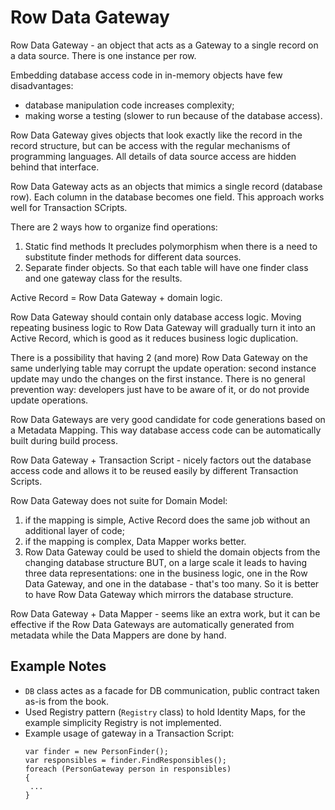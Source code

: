 # Row Data Gateway

Row Data Gateway - an object that acts as a Gateway to a single record on a data source. There is one instance per row.

Embedding database access code in in-memory objects have few disadvantages:

- database manipulation code increases complexity;
- making worse a testing (slower to run because of the database access).

Row Data Gateway gives objects that look exactly like the record in the record structure, but can be access with the regular mechanisms of programming languages.
All details of data source access are hidden behind that interface.

Row Data Gateway acts as an objects that mimics a single record (database row).
Each column in the database becomes one field.
This approach works well for Transaction SCripts.

There are 2 ways how to organize find operations:

1. Static find methods
   It precludes polymorphism when there is a need to substitute finder methods for different data sources.
2. Separate finder objects.
   So that each table will have one finder class and one gateway class for the results.

Active Record = Row Data Gateway + domain logic.

Row Data Gateway should contain only database access logic. Moving repeating business logic to Row Data Gateway will gradually turn it into an Active Record, which is good as it reduces business logic duplication.

There is a possibility that having 2 (and more) Row Data Gateway on the same underlying table may corrupt the update operation: second instance update may undo the changes on the first instance. There is no general prevention way: developers just have to be aware of it, or do not provide update operations.

Row Data Gateways are very good candidate for code generations based on a Metadata Mapping. This way database access code can be automatically built during build process.

Row Data Gateway + Transaction Script - nicely factors out the database access code and allows it to be reused easily by different Transaction Scripts.

Row Data Gateway does not suite for Domain Model:

1. if the mapping is simple, Active Record does the same job without an additional layer of code;
2. if the mapping is complex, Data Mapper works better.
3. Row Data Gateway could be used to shield the domain objects from the changing database structure
   BUT, on a large scale it leads to having three data representations: one in the business logic, one in the Row Data Gateway, and one in the database - that's too many.
   So it is better to have Row Data Gateway which mirrors the database structure.

Row Data Gateway + Data Mapper - seems like an extra work, but it can be effective if the Row Data Gateways are automatically generated from metadata while the Data Mappers are done by hand.

## Example Notes

- `DB` class actes as a facade for DB communication, public contract taken as-is from the book.
- Used Registry pattern (`Registry` class) to hold Identity Maps, for the example simplicity Registry is not implemented.
- Example usage of gateway in a Transaction Script:
  ```
  var finder = new PersonFinder();
  var responsibles = finder.FindResponsibles();
  foreach (PersonGateway person in responsibles)
  {
   ...
  }
  ```